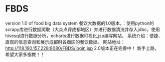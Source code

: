 # FBDS
version 1.0 of food big data system
餐饮大数据的1.0版本，：使用python的scrapy库进行数据爬取（大众点评成都地区）并进行数据清洗并存入jdbc，使用hivesql进行数据分析，echarts进行数据可视化,jsp编写网站。
系统介绍：便捷、直观的信息查询和展示成都时各商区的餐饮数据。
网站地址：http://118.190.157.228:8080/FBDS/login.jsp
2.0版本正在完善中！
新手上路，希望大家多指教！！
